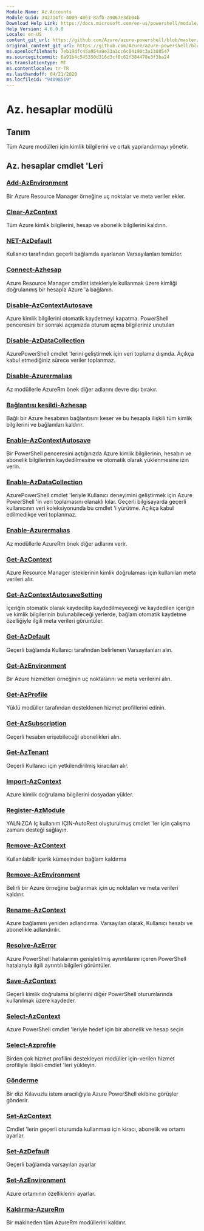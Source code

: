 ```yaml
---
Module Name: Az.Accounts
Module Guid: 342714fc-4009-4863-8afb-a9067e3db04b
Download Help Link: https://docs.microsoft.com/en-us/powershell/module/az.accounts
Help Version: 4.6.0.0
Locale: en-US
content_git_url: https://github.com/Azure/azure-powershell/blob/master/src/Accounts/Accounts/help/Az.Accounts.md
original_content_git_url: https://github.com/Azure/azure-powershell/blob/master/src/Accounts/Accounts/help/Az.Accounts.md
ms.openlocfilehash: 7eb19dfc45a954a9e23a3cc6c04190c3a1388547
ms.sourcegitcommit: 6a91b4c545350d316d3cf8c62f384478e3f3ba24
ms.translationtype: MT
ms.contentlocale: tr-TR
ms.lasthandoff: 04/21/2020
ms.locfileid: "94098519"
---
```

# Az. hesaplar modülü
## Tanım
Tüm Azure modülleri için kimlik bilgilerini ve ortak yapılandırmayı yönetir.

## Az. hesaplar cmdlet 'Leri
### [Add-AzEnvironment](Add-AzEnvironment.md)
Bir Azure Resource Manager örneğine uç noktalar ve meta veriler ekler.

### [Clear-AzContext](Clear-AzContext.md)
Tüm Azure kimlik bilgilerini, hesap ve abonelik bilgilerini kaldırın.

### [NET-AzDefault](Clear-AzDefault.md)
Kullanıcı tarafından geçerli bağlamda ayarlanan Varsayılanları temizler.

### [Connect-Azhesap](Connect-AzAccount.md)
Azure Resource Manager cmdlet istekleriyle kullanmak üzere kimliği doğrulanmış bir hesapla Azure 'a bağlanın.

### [Disable-AzContextAutosave](Disable-AzContextAutosave.md)
Azure kimlik bilgilerini otomatik kaydetmeyi kapatma.  PowerShell penceresini bir sonraki açışınızda oturum açma bilgileriniz unutulan

### [Disable-AzDataCollection](Disable-AzDataCollection.md)
AzurePowerShell cmdlet 'lerini geliştirmek için veri toplama dışında. Açıkça kabul etmediğiniz sürece veriler toplanmaz.

### [Disable-Azurermalıas](Disable-AzureRmAlias.md)
Az modüllerle AzureRm önek diğer adlarını devre dışı bırakır.

### [Bağlantısı kesildi-Azhesap](Disconnect-AzAccount.md)
Bağlı bir Azure hesabının bağlantısını keser ve bu hesapla ilişkili tüm kimlik bilgilerini ve bağlamları kaldırır.

### [Enable-AzContextAutosave](Enable-AzContextAutosave.md)
Bir PowerShell penceresini açtığınızda Azure kimlik bilgilerinin, hesabın ve abonelik bilgilerinin kaydedilmesine ve otomatik olarak yüklenmesine izin verin. 

### [Enable-AzDataCollection](Enable-AzDataCollection.md)
AzurePowerShell cmdlet 'leriyle Kullanıcı deneyimini geliştirmek için Azure PowerShell 'in veri toplamasını olanaklı kılar.
Geçerli bilgisayarda geçerli kullanıcının veri koleksiyonunda bu cmdlet 'i yürütme.
Açıkça kabul edilmedikçe veri toplanmaz.

### [Enable-Azurermalıas](Enable-AzureRmAlias.md)
Az modüllerle AzureRm önek diğer adlarını verir.

### [Get-AzContext](Get-AzContext.md)
Azure Resource Manager isteklerinin kimlik doğrulaması için kullanılan meta verileri alır.

### [Get-AzContextAutosaveSetting](Get-AzContextAutosaveSetting.md)
İçeriğin otomatik olarak kaydedilip kaydedilmeyeceği ve kaydedilen içeriğin ve kimlik bilgilerinin bulunabileceği yerlerde, bağlam otomatik kaydetme özelliğiyle ilgili meta verileri görüntüler.

### [Get-AzDefault](Get-AzDefault.md)
Geçerli bağlamda Kullanıcı tarafından belirlenen Varsayılanları alın.

### [Get-AzEnvironment](Get-AzEnvironment.md)
Bir Azure hizmetleri örneğinin uç noktalarını ve meta verilerini alın.

### [Get-AzProfile](Get-AzProfile.md)
Yüklü modüller tarafından desteklenen hizmet profillerini edinin.

### [Get-AzSubscription](Get-AzSubscription.md)
Geçerli hesabın erişebileceği abonelikleri alın.

### [Get-AzTenant](Get-AzTenant.md)
Geçerli Kullanıcı için yetkilendirilmiş kiracıları alır.

### [Import-AzContext](Import-AzContext.md)
Azure kimlik doğrulama bilgilerini dosyadan yükler.

### [Register-AzModule](Register-AzModule.md)
YALNıZCA Iç kullanım IÇIN-AutoRest oluşturulmuş cmdlet 'ler için çalışma zamanı desteği sağlayın.

### [Remove-AzContext](Remove-AzContext.md)
Kullanılabilir içerik kümesinden bağlam kaldırma

### [Remove-AzEnvironment](Remove-AzEnvironment.md)
Belirli bir Azure örneğine bağlanmak için uç noktaları ve meta verileri kaldırır.

### [Rename-AzContext](Rename-AzContext.md)
Azure bağlamını yeniden adlandırma.  Varsayılan olarak, Kullanıcı hesabı ve abonelikle adlandırılır.

### [Resolve-AzError](Resolve-AzError.md)
Azure PowerShell hatalarının genişletilmiş ayrıntılarını içeren PowerShell hatalarıyla ilgili ayrıntılı bilgileri görüntüler.

### [Save-AzContext](Save-AzContext.md)
Geçerli kimlik doğrulama bilgilerini diğer PowerShell oturumlarında kullanılmak üzere kaydeder.

### [Select-AzContext](Select-AzContext.md)
Azure PowerShell cmdlet 'leriyle hedef için bir abonelik ve hesap seçin

### [Select-Azprofıle](Select-AzProfile.md)
Birden çok hizmet profilini destekleyen modüller için-verilen hizmet profiliyle ilişkili cmdlet 'leri yükleyin.

### [Gönderme](Send-Feedback.md)
Bir dizi Kılavuzlu istem aracılığıyla Azure PowerShell ekibine görüşler gönderir.

### [Set-AzContext](Set-AzContext.md)
Cmdlet 'lerin geçerli oturumda kullanması için kiracı, abonelik ve ortamı ayarlar.

### [Set-AzDefault](Set-AzDefault.md)
Geçerli bağlamda varsayılan ayarlar

### [Set-AzEnvironment](Set-AzEnvironment.md)
Azure ortamının özelliklerini ayarlar.

### [Kaldırma-AzureRm](Uninstall-AzureRm.md)
Bir makineden tüm AzureRm modüllerini kaldırır.

